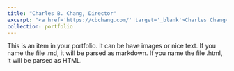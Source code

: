 ```yaml
---
title: "Charles B. Chang, Director"
excerpt: "<a href='https://cbchang.com/' target='_blank'>Charles Chang</a> (Professor of Linguistics) is the director of the PAMLab. His research interests are in phonetics and phonology, language acquisition (especially L2 and L3/Ln learning), and the psycholinguistics of bilingualism and multilingualism.<br/><img src='/images/Chang_CB.jpg'>"
collection: portfolio
---
```


This is an item in your portfolio. It can be have images or nice text. If you name the file .md, it will be parsed as markdown. If you name the file .html, it will be parsed as HTML. 
